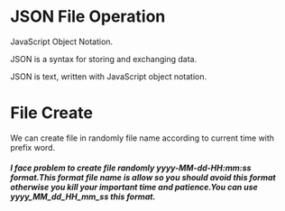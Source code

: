 <html>
  <head></head>
  <body>
    <h1>JSON File Operation</h1>
    <p>JavaScript Object Notation.</p>
    <p>JSON is a syntax for storing and exchanging data.</p>
    <p>JSON is text, written with JavaScript object notation.</p>
    <h1>File Create</h1>
    <p>We can create file in randomly file name according to current time with prefix word.</p>
   <h5><p>I face problem to create file randomly yyyy-MM-dd-HH:mm:ss format.This format file name is allow so you should avoid this format          otherwise you kill your important time and patience.You can use yyyy_MM_dd_HH_mm_ss this format.</p></h5>
  </body>
  </html>
